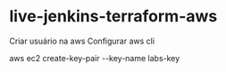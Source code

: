 # live-jenkins-terraform-aws

Criar usuário na aws
Configurar aws cli

aws ec2 create-key-pair --key-name labs-key